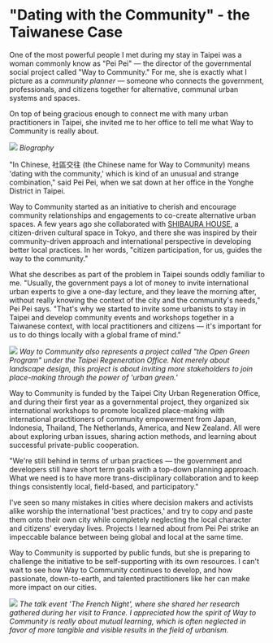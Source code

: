 
# "Dating with the Community" - the Taiwanese Case

One of the most powerful people I met during my stay in Taipei was a woman commonly know as "Pei Pei" — the director of the governmental social project called "Way to Community." For me, she is exactly what I picture as a _community planner_ — someone who connects the government, professionals, and citizens together for alternative, communal urban systems and spaces. 

On top of being gracious enough to connect me with many urban practitioners in Taipei, she invited me to her office to tell me what Way to Community is really about. 

![](waytocommunity.jpg)
_Biography_

"In Chinese, 社區交往 (the Chinese name for Way to Community) means 'dating with the community,' which is kind of an unusual and strange combination," said Pei Pei, when we sat down at her office in the Yonghe District in Taipei. 

Way to Community started as an initiative to cherish and encourage community relationships and engagements to co-create alternative urban spaces. A few years ago she collaborated with [SHIBAURA HOUSE](http://www.shibaurahouse.jp/en), a citizen-driven cultural space in Tokyo, and there she was inspired by their community-driven approach and international perspective in developing better local practices. In her words, "citizen participation, for us, guides the way to the community."

What she describes as part of the problem in Taipei sounds oddly familiar to me. "Usually, the government pays a lot of money to invite international urban experts to give a one-day lecture, and they leave the morning after, without really knowing the context of the city and the community's needs," Pei Pei says. "That's why we started to invite some urbanists to stay in Taipei and develop community events and workshops together in a Taiwanese context, with local practitioners and citizens — it's important for us to do things locally with a global frame of mind." 

![](waytocommunity03.JPG)
_Way to Community also represents a project called "the Open Green Program" under the Taipei Regeneration Office. Not merely about landscape design, this project is about inviting more stakeholders to join place-making through the power of 'urban green.'_

Way to Community is funded by the Taipei City Urban Regeneration Office, and during their first year as a governmental project, they organized six international workshops to promote localized place-making with international practitioners of community empowerment from Japan, Indonesia, Thailand, The Netherlands, America, and New Zealand. All were about exploring urban issues, sharing action methods, and learning about successful private-public cooperation.

"We're still behind in terms of urban practices — the government and developers still have short term goals with a top-down planning approach. What we need is to have more trans-disciplinary collaboration and to keep things consistently local, field-based, and participatory." 

I've seen so many mistakes in cities where decision makers and activists alike worship the international 'best practices,' and try to copy and paste them onto their own city while completely neglecting the local character and citizens' everyday lives. Projects I learned about from Pei Pei strike an impeccable balance between being global and local at the same time. 

Way to Community is supported by public funds, but she is preparing to challenge the initiative to be self-supporting with its own resources. I can't wait to see how Way to Community continues to develop, and how passionate, down-to-earth, and talented practitioners like her can make more impact on our cities. 

![](waytocommunity01.jpeg)
_The talk event 'The French Night', where she shared her research gathered during her visit to France. I appreciated how the spirit of Way to Community is really about mutual learning, which is often neglected in favor of more tangible and visible results in the field of urbanism._